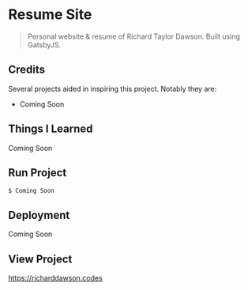 # Resume Site
> Personal website & resume of Richard Taylor Dawson. Built using GatsbyJS.

## Credits
Several projects aided in inspiring this project. Notably they are:

- Coming Soon

## Things I Learned
Coming Soon

## Run Project

```shell
$ Coming Soon
```

## Deployment
Coming Soon

## View Project
<https://richarddawson.codes>
